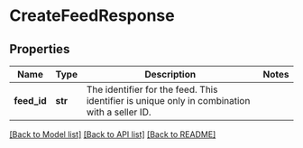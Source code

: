 # CreateFeedResponse

## Properties
Name | Type | Description | Notes
------------ | ------------- | ------------- | -------------
**feed_id** | **str** | The identifier for the feed. This identifier is unique only in combination with a seller ID. | 

[[Back to Model list]](../README.md#documentation-for-models) [[Back to API list]](../README.md#documentation-for-api-endpoints) [[Back to README]](../README.md)


